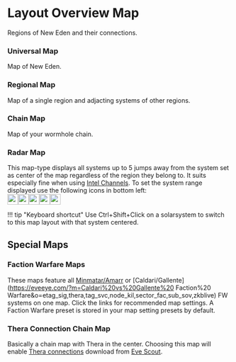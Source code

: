 # Layout Overview Map
Regions of New Eden and their connections.

### Universal Map
Map of New Eden.

### Regional Map
Map of a single region and adjacting systems of other regions.

### Chain Map
Map of your wormhole chain.

### Radar Map
This map-type displays all systems up to 5 jumps away from the system set as center of the map regardless of the region they belong to. It suits especially fine when using [Intel Channels](https://eveeye.readthedocs.io/en/latest/sharing/intel-channels/).
To set the system range displayed use the following icons in bottom left:<br>
<img src="https://raw.githubusercontent.com/Risingson/eedocs/master/docs/images/5.png" width="24" height="24" ><img src="https://raw.githubusercontent.com/Risingson/eedocs/master/docs/images/4.png" width="24" height="24" ><img src="https://raw.githubusercontent.com/Risingson/eedocs/master/docs/images/3.png" width="24" height="24" ><img src="https://raw.githubusercontent.com/Risingson/eedocs/master/docs/images/2.png" width="24" height="24" ><img src="https://raw.githubusercontent.com/Risingson/eedocs/master/docs/images/1.png" width="24" height="24" ><br>

!!! tip "Keyboard shortcut"
    Use Ctrl+Shift+Click on a solarsystem to switch to this map layout with that system centered.
    
## Special Maps

### Faction Warfare Maps
These maps feature all [Minmatar/Amarr](https://eveeye.com/?m=Minmatar%20vs%20Amarr%20Faction%20Warfare&o=etag_sig,thera,tag_svc,node_kil,sector_fac,sub_sov,zkblive) or [Caldari/Gallente](https://eveeye.com/?m=Caldari%20vs%20Gallente%20 Faction%20 Warfare&o=etag_sig,thera,tag_svc,node_kil,sector_fac,sub_sov,zkblive) FW systems on one map. Click the links for recommended map settings. A Faction Warfare preset is stored in your map setting presets by default.

### Thera Connection Chain Map
Basically a chain map with Thera in the center. Choosing this map will enable [Thera connections](https://eveeye.readthedocs.io/en/latest/map/misc/#Thera-Connections) download from [Eve Scout](https://www.eve-scout.com/).

<!--stackedit_data:
eyJoaXN0b3J5IjpbMTIwNTk3MTY5NywtNDUzMzE1NTk5LC0yMD
c5OTg5Mzk1LC0xMzYwMzkyNTYxLC04OTEyNzAzNjMsMTUxMTE4
MjIyNSwtNDUwMjM2MjgyLDkxODUzNDQ3NCwxNDU5NDgxMzI2LC
0xMjU0ODIxNzI3XX0=
-->